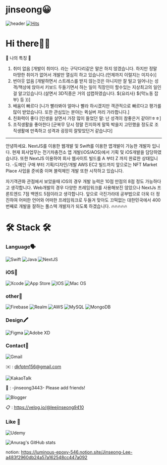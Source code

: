 # jinseong😀
![header](https://capsule-render.vercel.app/api?type=Shark&color=f7f5f5&height=100&section=header&text=introduce-%20Jinseong&fontSize=90&fontColor=d6ace6&animation=twinkling)
[![Hits](https://hits.seeyoufarm.com/api/count/incr/badge.svg?url=https%3A%2F%2Fgithub.com%2Fgjbae1212%2Fhit-counter)](https://hits.seeyoufarm.com)

# Hi there👋🏼
🌟 나의 특징 🌟
1. 취미 없음 [개발이 취미다. 라는 구닥다리같은 말은 하지 않겠습니다. 하지만 정말 마땅한 취미가 없어서 개발만 열심히 하고 있습니다.(언제까지 이럴지는 미지수)]
2. 번아웃 없음 [개발하면서 스트레스를 받지 않는것은 아니지만 잘 털고 일어나는 성격/책상에 앉아서 키보드 두들기면서 하는 일이 직장인이 할수있는 지상최고의 일인걸 알고있습니다.(살면서 3D직종은 거의 섭렵하였습니다. ${요리사} ${막노동 잡부} 등 })]
3. 배움이 빠르다 [니가 빨라봐야 얼마나 빨라 하시겠지만 객관적으로 빠르다고 평가를 많이 받았습니다. 또한 관심있는 분야는 퀵실버 저리 가라합니다.]
4. 친화력이 좋다 [인생을 살면서 가장 많이 들었던 말: 넌 성격이 참좋은거 같아!!ㅎㅎ]
5. 조직생활을 좋아한다 [군복무 당시 정말 진지하게 말뚝 박을지 고민했을 정도로 조직생활에 만족하고 성격과 굉장히 잘맞았던거 같습니다]
--------------
안녕하세요.
NextJS를 이용한 웹개발 및 Swift를 이용한 앱개발이 가능한 개발자 입니다.
현재 회사업무는 전기차충전소 앱 개발(iOS/AOS)에서 기획 및 iOS개발을 담당하였습니다.
또한
NextJS 이용하여 회사 웹사이트 빌드를 A 부터 Z 까지 완료한 상태입니다.
  -도메인 구매 부터 기획/디자인/개발 AWS EC2 빌드까지
앞으로는 NFT Market Place 사업을 준비중 이며
블럭체인 개발 또한 시작하고 있습니다.

자기객관화 관점에서 보았을때
iOS의 경우 개발 능력은 10점 만점의 8점 정도 가능하다고 생각합니다.
Web개발의 경우 다양한 프레임워크를 사용해보진 않았으나 NextJs 프론트엔드 7점 백엔드 5점이라고 생각합니다.
앞으로 극진가라데 공부법으로 더욱 더 정진하여 어떠한 언어와 어떠한 프레임워크로 두들겨 맞아도 끄떡없는
대한민국에서 400번째로 개발을 잘하는 풀스텍 개발자가 되도록 하겠습니다.
🔥🔥🔥🔥🔥


# 🛠 Stack 🛠  
### Language🗣
![Swift](https://img.shields.io/badge/swift-F54A2A?style=for-the-badge&logo=swift&logoColor=white)
![Java](https://img.shields.io/badge/java-%23ED8B00.svg?style=for-the-badge&logo=java&logoColor=white)
![NextJS](https://img.shields.io/badge/next.js-000000?style=for-the-badge&logo=nextdotjs&logoColor=white)

### iOS🍎
![Xcode](https://img.shields.io/badge/Xcode-007ACC?style=for-the-badge&logo=Xcode&logoColor=white)
![App Store](https://img.shields.io/badge/App_Store-0D96F6?style=for-the-badge&logo=app-store&logoColor=white)
![IOS](https://img.shields.io/badge/iOS-000000?style=for-the-badge&logo=ios&logoColor=white)
![Mac OS](https://img.shields.io/badge/mac%20os-000000?style=for-the-badge&logo=macos&logoColor=F0F0F0)

### other🔗
![Firebase](https://img.shields.io/badge/firebase-%23039BE5.svg?style=for-the-badge&logo=firebase)
![Realm](https://img.shields.io/badge/Realm-39477F?style=for-the-badge&logo=realm&logoColor=white)
![AWS](https://img.shields.io/badge/AWS-%23FF9900.svg?style=for-the-badge&logo=amazon-aws&logoColor=white)
![MySQL](https://img.shields.io/badge/MySQL-4479A1?style=flat-square&logo=MySQL&logoColor=white)
![MongoDB](https://img.shields.io/badge/MongoDB-47A248?style=flat-square&logo=MongoDB&logoColor=white)

### Design🖍
![Figma](https://img.shields.io/badge/figma-%23F24E1E.svg?style=for-the-badge&logo=figma&logoColor=white)
![Adobe XD](https://img.shields.io/badge/Adobe%20XD-470137?style=for-the-badge&logo=Adobe%20XD&logoColor=#FF61F6)

### Contact📮
![Gmail](https://img.shields.io/badge/Gmail-D14836?style=for-the-badge&logo=gmail&logoColor=white)

✉️ : dkfptm156@gmail.com

![KakaoTalk](https://img.shields.io/badge/kakaotalk-ffcd00.svg?style=for-the-badge&logo=kakaotalk&logoColor=000000)

📱 : -jinseong3443-    Please add friends!


![Blogger](https://img.shields.io/badge/Blogger-FF5722?style=for-the-badge&logo=blogger&logoColor=white)


📋 : https://velog.io/@leejinseong9410



### Like 💛
![Udemy](https://img.shields.io/badge/Udemy-A435F0?style=for-the-badge&logo=Udemy&logoColor=white)


![Anurag's GitHub stats](https://github-readme-stats.vercel.app/api?username=leejinseong9410&show_icons=true&theme=radical)



notion: https://luminous-epoxy-546.notion.site/Jinseong-Lee-a483f2960db24a57a162548cc447a092
